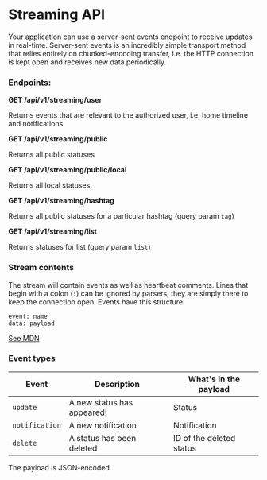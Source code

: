 Streaming API
=============

Your application can use a server-sent events endpoint to receive updates in real-time. Server-sent events is an incredibly simple transport method that relies entirely on chunked-encoding transfer, i.e. the HTTP connection is kept open and receives new data periodically.

### Endpoints:

**GET /api/v1/streaming/user**

Returns events that are relevant to the authorized user, i.e. home timeline and notifications

**GET /api/v1/streaming/public**

Returns all public statuses

**GET /api/v1/streaming/public/local**

Returns all local statuses

**GET /api/v1/streaming/hashtag**

Returns all public statuses for a particular hashtag (query param `tag`)

**GET /api/v1/streaming/list**

Returns statuses for list (query param `list`)

### Stream contents

The stream will contain events as well as heartbeat comments. Lines that begin with a colon (`:`) can be ignored by parsers, they are simply there to keep the connection open. Events have this structure:

```
event: name
data: payload

```

[See MDN](https://developer.mozilla.org/en-US/docs/Web/API/Server-sent_events/Using_server-sent_events#Event_stream_format)

### Event types

|Event|Description|What's in the payload|
|-----|-----------|---------------------|
|`update`|A new status has appeared!|Status|
|`notification`|A new notification|Notification|
|`delete`|A status has been deleted|ID of the deleted status|

The payload is JSON-encoded.